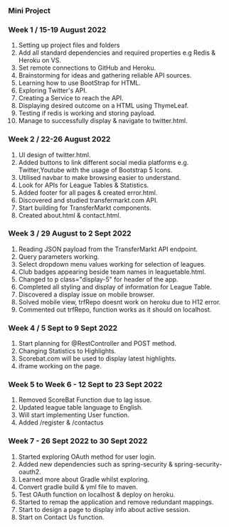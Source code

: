 ### Mini Project

### Week 1 / 15-19 August 2022
1. Setting up project files and folders
2. Add all standard dependencies and required properties e.g Redis & Heroku on VS.
3. Set remote connections to GitHub and Heroku.
4. Brainstorming for ideas and gathering reliable API sources.
5. Learning how to use BootStrap for HTML.
6. Exploring Twitter's API.
7. Creating a Service to reach the API.
8. Displaying desired outcome on a HTML using ThymeLeaf.
9. Testing if redis is working and storing payload.
10. Manage to successfully display & navigate to twitter.html.

### Week 2 / 22-26 August 2022
1. UI design of twitter.html.
2. Added buttons to link different social media platforms e.g. Twitter,Youtube with the usage of Bootstrap 5 Icons.
3. Utilised navbar to make browsing easier to understand.
4. Look for APIs for League Tables & Statistics.
5. Added footer for all pages & created error.html.
6. Discovered and studied transfermarkt.com API.
7. Start building for TransferMarkt components.
8. Created about.html & contact.html.

### Week 3 / 29 August to 2 Sept 2022
1. Reading JSON payload from the TransferMarkt API endpoint.
2. Query parameters working.
3. Select dropdown menu values working for selection of leagues.
4. Club badges appearing beside team names in leaguetable.html.
5. Changed to p class="display-5" for header of the app.
6. Completed all styling and display of information for League Table.
7. Discovered a display issue on mobile browser.
8. Solved mobile view, trfRepo doesnt work on heroku due to H12 error.
9. Commented out trfRepo, function works as it should on localhost.

### Week 4 / 5 Sept to 9 Sept 2022
1. Start planning for @RestController and POST method.
2. Changing Statistics to Highlights.
3. Scorebat.com will be used to display latest highlights.
4. iframe working on the page.

### Week 5 to Week 6 - 12 Sept to 23 Sept 2022
1. Removed ScoreBat Function due to lag issue.
2. Updated league table language to English.
3. Will start implementing User function.
4. Added /register & /contactus

### Week 7 - 26 Sept 2022 to 30 Sept 2022
1. Started exploring OAuth method for user login.
2. Added new dependencies such as spring-security & spring-security-oauth2.
3. Learned more about Gradle whilst exploring.
4. Convert gradle build & yml file to maven.
5. Test OAuth function on localhost & deploy on heroku.
6. Started to remap the application and remove redundant mappings.
7. Start to design a page to display info about active session.
8. Start on Contact Us function.